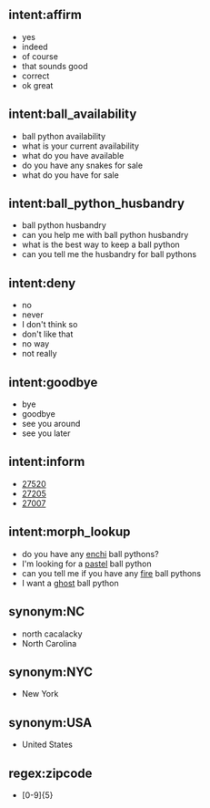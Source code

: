 ## intent:affirm
- yes
- indeed
- of course
- that sounds good
- correct
- ok great

## intent:ball_availability
- ball python availability
- what is your current availability
- what do you have available
- do you have any snakes for sale
- what do you have for sale

## intent:ball_python_husbandry
- ball python husbandry
- can you help me with ball python husbandry
- what is the best way to keep a ball python
- can you tell me the husbandry for ball pythons

## intent:deny
- no
- never
- I don't think so
- don't like that
- no way
- not really

## intent:goodbye
- bye
- goodbye
- see you around
- see you later

## intent:inform
- [27520](zipcode)
- [27205](zipcode)
- [27007](zipcode)

## intent:morph_lookup
- do you have any [enchi](morph) ball pythons?
- I'm looking for a [pastel](morph) ball python
- can you tell me if you have any [fire](morph) ball pythons
- I want a [ghost](morph) ball python

## synonym:NC
- north cacalacky
- North Carolina

## synonym:NYC
- New York

## synonym:USA
- United States

## regex:zipcode
- [0-9]{5}
